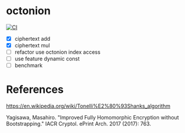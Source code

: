 # octonion
[![CI](https://github.com/hamadakafu/octonion/actions/workflows/cargo-test.yaml/badge.svg?event=push)](https://github.com/hamadakafu/octonion/actions/workflows/cargo-test.yaml)

- [x] ciphertext add
- [x] ciphertext mul
- [ ] refactor use octonion index access
- [ ] use feature dynamic const
- [ ] benchmark

# References
https://en.wikipedia.org/wiki/Tonelli%E2%80%93Shanks_algorithm

Yagisawa, Masahiro. "Improved Fully Homomorphic Encryption without Bootstrapping." IACR Cryptol. ePrint Arch. 2017 (2017): 763.

